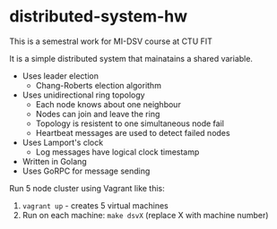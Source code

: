 # distributed-system-hw
This is a semestral work for MI-DSV course at CTU FIT

It is a simple distributed system that mainatains a shared variable.

- Uses leader election 
  - Chang-Roberts election algorithm
- Uses unidirectional ring topology
  - Each node knows about one neighbour
  - Nodes can join and leave the ring
  - Topology is resistent to one simultaneous node fail
  - Heartbeat messages are used to detect failed nodes 
- Uses Lamport's clock
  - Log messages have logical clock timestamp
- Written in Golang
- Uses GoRPC for message sending

Run 5 node cluster using Vagrant like this:  
1) `vagrant up` - creates 5 virtual machines
2) Run on each machine: `make dsvX` (replace X with machine number)
